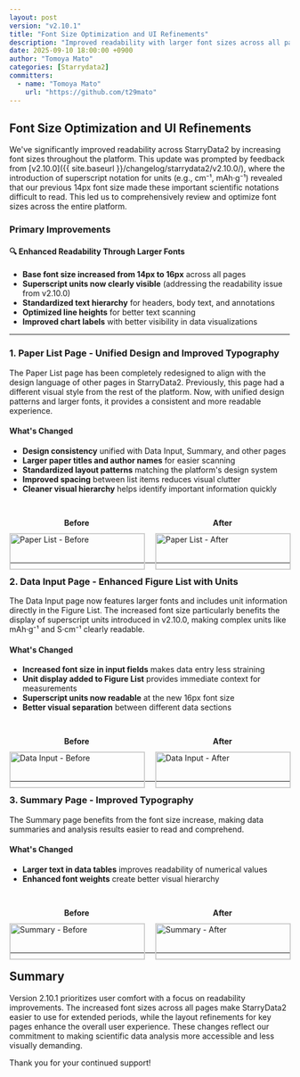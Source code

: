 ```yaml
---
layout: post
version: "v2.10.1"
title: "Font Size Optimization and UI Refinements"
description: "Improved readability with larger font sizes across all pages, plus enhanced layouts for Paper List and Data Input pages."
date: 2025-09-10 18:00:00 +0900
author: "Tomoya Mato"
categories: [Starrydata2]
committers:
  - name: "Tomoya Mato"
    url: "https://github.com/t29mato"
---
```


## Font Size Optimization and UI Refinements

We've significantly improved readability across StarryData2 by increasing font sizes throughout the platform. This update was prompted by feedback from [v2.10.0]({{ site.baseurl }}/changelog/starrydata2/v2.10.0/), where the introduction of superscript notation for units (e.g., cm⁻¹, mAh·g⁻¹) revealed that our previous 14px font size made these important scientific notations difficult to read. This led us to comprehensively review and optimize font sizes across the entire platform.

### Primary Improvements

#### 🔍 Enhanced Readability Through Larger Fonts
- **Base font size increased from 14px to 16px** across all pages
- **Superscript units now clearly visible** (addressing the readability issue from v2.10.0)
- **Standardized text hierarchy** for headers, body text, and annotations
- **Optimized line heights** for better text scanning
- **Improved chart labels** with better visibility in data visualizations

---

### 1. Paper List Page - Unified Design and Improved Typography

The Paper List page has been completely redesigned to align with the design language of other pages in StarryData2. Previously, this page had a different visual style from the rest of the platform. Now, with unified design patterns and larger fonts, it provides a consistent and more readable experience.

#### What's Changed
- **Design consistency** unified with Data Input, Summary, and other pages
- **Larger paper titles and author names** for easier scanning
- **Standardized layout patterns** matching the platform's design system
- **Improved spacing** between list items reduces visual clutter
- **Cleaner visual hierarchy** helps identify important information quickly

<div style="display: flex; gap: 20px; margin: 30px 0;">
  <div style="flex: 1;">
    <p style="text-align: center; font-weight: bold; margin-bottom: 10px;">Before</p>
    <img src="{{ site.baseurl }}/assets/changelog/starrydata2/v2.10.1/paper-list-before.png" alt="Paper List - Before" style="width: 100%; height: auto; border: 1px solid #ddd;">
  </div>
  <div style="flex: 1;">
    <p style="text-align: center; font-weight: bold; margin-bottom: 10px;">After</p>
    <img src="{{ site.baseurl }}/assets/changelog/starrydata2/v2.10.1/paper-list-after.png" alt="Paper List - After" style="width: 100%; height: auto; border: 1px solid #ddd;">
  </div>
</div>

---

### 2. Data Input Page - Enhanced Figure List with Units

The Data Input page now features larger fonts and includes unit information directly in the Figure List. The increased font size particularly benefits the display of superscript units introduced in v2.10.0, making complex units like mAh·g⁻¹ and S·cm⁻¹ clearly readable.

#### What's Changed
- **Increased font size in input fields** makes data entry less straining
- **Unit display added to Figure List** provides immediate context for measurements
- **Superscript units now readable** at the new 16px font size
- **Better visual separation** between different data sections

<div style="display: flex; gap: 20px; margin: 30px 0;">
  <div style="flex: 1;">
    <p style="text-align: center; font-weight: bold; margin-bottom: 10px;">Before</p>
    <img src="{{ site.baseurl }}/assets/changelog/starrydata2/v2.10.1/data-input-before.png" alt="Data Input - Before" style="width: 100%; height: auto; border: 1px solid #ddd;">
  </div>
  <div style="flex: 1;">
    <p style="text-align: center; font-weight: bold; margin-bottom: 10px;">After</p>
    <img src="{{ site.baseurl }}/assets/changelog/starrydata2/v2.10.1/data-input-after.png" alt="Data Input - After" style="width: 100%; height: auto; border: 1px solid #ddd;">
  </div>
</div>

---

### 3. Summary Page - Improved Typography

The Summary page benefits from the font size increase, making data summaries and analysis results easier to read and comprehend.

#### What's Changed
- **Larger text in data tables** improves readability of numerical values
- **Enhanced font weights** create better visual hierarchy

<div style="display: flex; gap: 20px; margin: 30px 0;">
  <div style="flex: 1;">
    <p style="text-align: center; font-weight: bold; margin-bottom: 10px;">Before</p>
    <img src="{{ site.baseurl }}/assets/changelog/starrydata2/v2.10.1/summary-before.png" alt="Summary - Before" style="width: 100%; height: auto; border: 1px solid #ddd;">
  </div>
  <div style="flex: 1;">
    <p style="text-align: center; font-weight: bold; margin-bottom: 10px;">After</p>
    <img src="{{ site.baseurl }}/assets/changelog/starrydata2/v2.10.1/summary-after.png" alt="Summary - After" style="width: 100%; height: auto; border: 1px solid #ddd;">
  </div>
</div>

---

## Summary

Version 2.10.1 prioritizes user comfort with a focus on readability improvements. The increased font sizes across all pages make StarryData2 easier to use for extended periods, while the layout refinements for key pages enhance the overall user experience. These changes reflect our commitment to making scientific data analysis more accessible and less visually demanding.

Thank you for your continued support!
